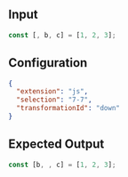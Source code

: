 
## Input
```javascript input
const [, b, c] = [1, 2, 3];
```

## Configuration
```json configuration
{
  "extension": "js",
  "selection": "7-7",
  "transformationId": "down"
}
```

## Expected Output
```javascript expected output
const [b, , c] = [1, 2, 3];
```
